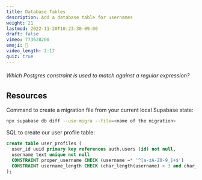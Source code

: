 ```yaml
---
title: Database Tables
description: Add a database table for usernames
weight: 21
lastmod: 2022-11-20T10:23:30-09:00
draft: false
vimeo: 773628200
emoji: 🍱
video_length: 2:17
quiz: true
---
```


<quiz-modal options="VALIDATE:UNIQUE:CHECK:REGEX" answer="CHECK" prize="7">
  <h6>Which Postgres constraint is used to match against a regular expression?</h6>
</quiz-modal>

## Resources

Command to create a migration file from your current local Supabase state:

```bash
npx supabase db diff --use-migra --file=<name of the migration>
```

SQL to create our user profile table:

```sql
create table user_profiles (
  user_id uuid primary key references auth.users (id) not null,
  username text unique not null
  CONSTRAINT proper_username CHECK (username ~* '^[a-zA-Z0-9_]+$')
  CONSTRAINT username_length CHECK (char_length(username) > 3 and char_length(username) < 15)
);
```
